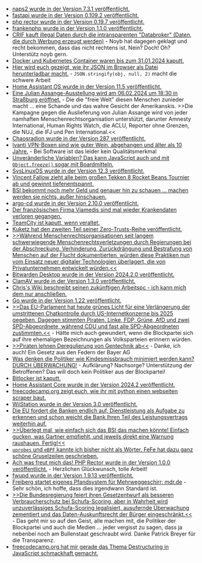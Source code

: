 * [naps2 wurde in der Version 7.3.1 veröffentlicht.](https://github.com/cyanfish/naps2/releases/tag/v7.3.1)
* [fastapi wurde in der Version 0.109.2 veröffentlicht.](https://github.com/tiangolo/fastapi/releases/tag/0.109.2)
* [php rector wurde in der Version 0.19.7 veröffentlicht.](https://github.com/rectorphp/rector/releases/tag/0.19.7)
* [frankenphp wurde in der Version 1.1.0 veröffentlicht.](https://github.com/dunglas/frankenphp/releases/tag/v1.1.0)
* [CRIF kauft illegal Daten durch die intransparenten "Databroker" (Daten, die durch Werbung erzeugt werden)](https://noyb.eu/de/data-trading-between-credit-agency-and-address-trader-illegal) - Noyb hat dagegen geklagt und recht bekommen, dass das nicht rechtens ist. Nein? Doch! Oh? Unterstütz noyb gern.
* [Docker und Kubernetes Container waren bis zum 31.01.2024 kaputt.](https://www.bleepingcomputer.com/news/security/leaky-vessels-flaws-allow-hackers-to-escape-docker-runc-containers/)
* [Hier wird euch gezeigt, wie ihr JSON im Browser als Datei herunterladbar macht.](https://www.30secondsofcode.org/js/s/json-to-file/) - `JSON.stringify(obj, null, 2)` macht die schwere Arbeit
* [Home Assistant OS wurde in der Version 11.5 veröffentlicht.](https://github.com/home-assistant/operating-system/releases/tag/11.5)
* [Eine Julian Assange-Ausstellung wird am 06.02.2024 um 18:30 in Straßburg eröffnet.](https://www.patrick-breyer.de/julian-assange-ausstellung-wird-morgen-im-europaeischen-parlament-in-strassburg-eroeffnet/) - Die die "freie Welt" diesen Menschen zunieder macht ... eine Schande und das wahre Gesicht der Amerikanskis. >>Die Kampagne gegen die Auslieferung von Julian Assange wird von jeder namhaften Menschenrechtsorganisation unterstützt, darunter Amnesty International, Human Rights Watch, die ACLU, Reporter ohne Grenzen, die NUJ, die IFJ und Pen International.<<
* [Chaosradion wurde in der Version 287 veröffentlicht.](https://chaosradio.de/cr287-dicke-bretter-diesmal-zum-stand-der-technik-und-der-gesetze-bei-gesundheitsdaten)
* [Ivanti VPN-Boxen sind wie guter Wein, abgehangen und älter als 10 Jahre.](http://blog.fefe.de/?ts=9b3ce059) - Bei Software ist das leider kein Qualitätsmerkmal
* [Unveränderliche Variablen? Das kann JavaScript auch und mit `Object.freeze()` sogar mit Boardmitteln.](https://www.freecodecamp.org/news/immutable-javascript-improve-application-performance/)
* [SysLinuxOS wurde in der Version 12.3 veröffentlicht.](https://syslinuxos.com/syslinuxos-12-3-released/)
* [Vincent Fallow zieht alle beim großen Tekken 8 Rocket Beans Tournier ab und gewinnt tiefenentspannt.](https://www.youtube.com/watch?v=mZ3qGnunBKQ)
* [BSI bekommt noch mehr Geld und genauer hin zu schauen ... machen werden sie nichts, außer hinschauen.](http://blog.fefe.de/?ts=9b3cae9a)
* [argo-cd wurde in der Version 2.10.0 veröffentlicht.](https://github.com/argoproj/argo-cd/releases/tag/v2.10.0)
* [Der französischen Firma Viamedis sind mal wieder Krankendaten verloren gegangen.](https://www.bleepingcomputer.com/news/security/data-breach-at-french-healthcare-services-firm-puts-millions-at-risk/)
* [TeamCity ist kaputt, wenn veraltet.](https://www.bleepingcomputer.com/news/security/jetbrains-warns-of-new-teamcity-auth-bypass-vulnerability/)
* [Kuketz hat den zweiten Teil seiner Zero-Trusts-Reihe veröffentlicht.](https://www.kuketz-blog.de/zero-trust-vertraue-niemandem-mein-digitaler-schutzschild-teil-2/)
* [>>Während Menschenrechtsorganisationen seit langem schwerwiegende Menschenrechtsverletzungen durch Regierungen bei der Abschreckung, Verhinderung, Zurückdrängung und Bestrafung von Menschen auf der Flucht dokumentierten, würden diese Praktiken nun vom Einsatz neuer digitaler Technologien überlagert, die von Privatunternehmen entwickelt würden.<<](https://netzpolitik.org/2024/menschenrechte-amnesty-kritisiert-digitale-technologien-zur-migrationskontrolle/)
* [Bitwarden Desktop wurde in der Version 2024.2.0 veröffentlicht.](https://github.com/bitwarden/clients/releases/tag/desktop-v2024.2.0)
* [ClamAV wurde in der Version 1.3.0 veröffentlicht.](https://github.com/Cisco-Talos/clamav/releases/tag/clamav-1.3.0)
* [Chris's Wiki beschreibt seinen zukünftigen Arbeitspc - ich kann mich dem nur anschließen.](https://utcc.utoronto.ca/~cks/space/blog/linux/MyMachineDesires2024)
* [Go wurde in der Version 1.22 veröffentlicht.](https://lwn.net/Articles/961196/)
* [>>Das EU-Parlament hat heute grünes Licht für eine Verlängerung der umstrittenen Chatkontrolle durch US-Internetkonzerne bis 2025 gegeben. Dagegen stimmten Piraten, Linke, FDP, Grüne, AfD und zwei SPD-Abgeordnete, während CDU und fast alle SPD-Abgeordneten zustimmten.<<](https://www.patrick-breyer.de/cdu-und-spd-verlaengern-freiwillige-chatkontrolle-durch-big-tech-konzerne/) - Hätte mich auch gewundert, wenn die Blockpartei sich auf ihre ehemaligen Bezeichnungen als Volksparteien erinnern würden.
* [>>Piraten lehnen Deregulierung von Gentechnik ab<<](https://www.patrick-breyer.de/piraten-lehnen-deregulierung-von-gentechnik-ab/) - Danke, ich auch! Ein Gesetz aus den Federn der Bayer AG
* [Was denken die Politiker wie Kindesmissbrauch minimiert werden kann? DURCH ÜBERWACHUNG!](https://www.patrick-breyer.de/neue-eu-plaene-gegen-kindesmissbrauch-greifen-zu-kurz/) - Aufklärung? Nachsorge? Unterstützung der Betroffenen? Das will doch kein Politiker aus der Blockpartei!
* [Bitlocker ist kaputt.](https://www.borncity.com/blog/2024/02/07/bitlocker-ber-tmp-binnen-42-sekunden-mit-raspberry-pie-pico-ermittelt/)
* [Home Assistant Core wurde in der Version 2024.2 veröffentlicht.](https://www.home-assistant.io/blog/2024/02/07/release-20242/)
* [freecodecamp.org zeigt euch, wie ihr mit python einen webseiten scraper baut.](https://www.freecodecamp.org/news/build-a-job-board-scraper-with-python/)
* [WiiStation wurde in der Version 3.0 veröffentlicht.](https://wiidatabase.de/wiistation-v3-0/)
* [Die EU fordert die Banken endlich auf, Dienstleistung als Aufgabe zu erkennen und schon weicht die Bank Ihren Teil des Leistungsvertrags weiterhin auf.](http://blog.fefe.de/?ts=9b3a3bc4)
* [>>Überlegt mal, wie einfach sich das BSI das machen könnte! Einfach gucken, was Gartner empfiehlt, und jeweils direkt eine Warnung raushauen. Fertig!<<](http://blog.fefe.de/?ts=9b3a267f)
* [`uprobes` und `eBPF` kannte ich bisher nicht als Wörter. FeFe hat dazu ganz schöne Gruselzeilen geschrieben.](http://blog.fefe.de/?ts=9b3a23b2)
* [Ach was freut mich das! PHP Rector wurde in der Version 1.0.0 veröffentlicht.](https://github.com/rectorphp/rector/releases/tag/1.0.0) - Herzlichen Glückwunsch, tolle Arbeit!
* [fwupd wurde in der Version 1.9.13 veröffentlicht.](https://github.com/fwupd/fwupd/releases/tag/1.9.13)
* [Freiberg startet eigenes Pfandsystem für Mehrweggeschirr: mdr.de](https://www.mdr.de/nachrichten/sachsen/chemnitz/freiberg/freiberg-stadteigenes-mehrwegsystem-pfandgeschirr-100.html) - Sehr schön, ich hoffe, dass dies irgendwann Standard ist.
* [>>Die Bundesregierung feiert ihren Gesetzentwurf als besseren Verbraucherschutz bei Schufa-Scoring, aber in Wahrheit wird unzuverlässiges Schufa-Scoring legalisiert, ausufernde Überwachung zementiert und das Daten-Auskunftsrecht der Bürger eingeschränkt.<<](https://www.patrick-breyer.de/bundesdatenschutzgesetz-novelle-bringt-unzuverlaessiges-schufa-scoring-ausufernde-ueberwachung-und-weniger-daten-auskuenfte/) - Das geht mir so auf den Geist, alle machen mit, die Politiker der Blockpartei und auch die Medien ... jeder vergisst zu sagen, dass ja nebenbei noch am Bullenstaat geschraubt wird. Danke Patrick Breyer für die Transparenz.
* [freecodecamp.org hat mir gerade das Thema Destructuring in JavaScript schmackhaft gemacht.](https://www.freecodecamp.org/news/destructuring-in-javascript/)
